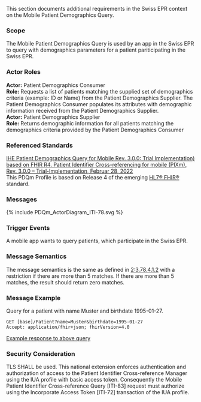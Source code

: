 This section documents additional requirements in the Swiss EPR context on the Mobile Patient Demographics Query.

### Scope
The Mobile Patient Demographics Query is used by an app in the Swiss EPR to query with demographics parameters for
a patient pariticipating in the Swiss EPR.

### Actor Roles
**Actor:** Patient Demographics Consumer   
**Role:** Requests a list of patients matching the supplied set of demographics criteria (example: ID or Name) from the Patient Demographics Supplier. The Patient Demographics Consumer populates its attributes with demographic information received from the Patient Demographics Supplier.   
**Actor:** Patient Demographics Supplier   
**Role:** Returns demographic information for all patients matching the demographics criteria provided by the Patient Demographics Consumer   

### Referenced Standards
[IHE Patient Demographics Query for Mobile Rev. 3.0.0: Trial Implementation) based on FHIR R4. Patient Identifier Cross-referencing for mobile (PIXm), Rev. 3.0.0 – Trial-Implementation, Februar 28, 2022](https://profiles.ihe.net/ITI/PDQm/index.html)  
This PDQm Profile is based on Release 4 of the emerging [HL7® FHIR®](https://hl7.org/fhir/R4/index.html) standard.

### Messages

<div>{% include PDQm_ActorDiagram_ITI-78.svg %}</div>

### Trigger Events
A mobile app wants to query patients, which participate in the Swiss EPR.

### Message Semantics
The message semantics is the same as defined in [2:3.78.4.1.2](https://profiles.ihe.net/ITI/PDQm/ITI-78.html#2378412-message-semantics) with a restriction if there are more than 5 matches. If there are more than 5 matches, the result should return zero matches.

### Message Example
Query for a patient with name Muster and birthdate 1995-01-27. 

```
GET [base]/Patient?name=Muster&birthdate=1995-01-27
Accept: application/fhir+json; fhirVersion=4.0
```
[Example response to above query](Bundle-PDQm-Response.json.html)

### Security Consideration

TLS SHALL be used. This national extension enforces authentication and authorization of access to the
Patient Identifier Cross-reference Manager using the IUA profile with basic access token. Consequently
the Mobile Patient Identifier Cross-reference Query [ITI-83] request must authorize using the Incorporate
Access Token [ITI-72] transaction of the IUA profile.
